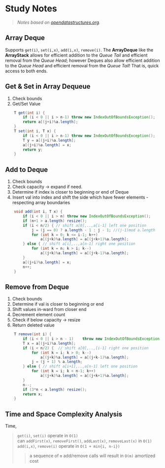 # Study Notes
> _Notes based on [opendatastructures.org][1]._

## Array Deque
Supports `get(i)`, `set(i,x)`, `add(i,x)`, `remove(i)`.
The __ArrayDeque__ like the __ArrayStack__ allows for efficient addition to the _Queue Tail_ and efficient removal from the _Queue Head_; however Deques also allow efficient addition to the _Queue Head_ and efficient removal from the _Queue Tail_!
That is, quick access to both ends.

## Get & Set in Array Dequeue
1. Check bounds
2. Get/Set Value
```java
    T get(int i) {
        if (i < 0 || i > n-1) throw new IndexOutOfBoundsException();
        return a[(j+i)%a.length];
    }
    T set(int i, T x) {
        if (i < 0 || i > n-1) throw new IndexOutOfBoundsException();
        T y = a[(j+i)%a.length];
        a[(j+i)%a.length] = x;
        return y;
    }
```

## Add to Deque
1. Check bounds
2. Check capacity -> expand if need.
3. Determine if index is closer to beginning or end of Deque
2. Insert val into index and shift the side which have fewer elements - respecting array boundaries
```java
    void add(int i, T x) {
        if (i < 0 || i > n) throw new IndexOutOfBoundsException();
        if (n+1 > a.length) resize();
        if (i < n/2) { // shift a[0],..,a[i-1] left one position
            j = (j == 0) ? a.length - 1 : j - 1; //(j-1)mod a.length
            for (int k = 0; k <= i-1; k++)
                a[(j+k)%a.length] = a[(j+k+1)%a.length];
        } else { // shift a[i],..,a[n-1] right one position
            for (int k = n; k > i; k--)
                a[(j+k)%a.length] = a[(j+k-1)%a.length];
        }
        a[(j+i)%a.length] = x;
        n++;
    }
```

## Remove from Deque
1. Check bounds
2. Determine if val is closer to beginning or end
3. Shift values in-ward from closer end
4. Decrement element count
5. Check if below capacity -> resize
6. Return deleted value
```java
    T remove(int i) {
        if (i < 0 || i > n - 1)    throw new IndexOutOfBoundsException();
        T x = a[(j+i)%a.length];
        if (i < n/2) {  // shift a[0],..,[i-1] right one position
            for (int k = i; k > 0; k--)
                a[(j+k)%a.length] = a[(j+k-1)%a.length];
            j = (j + 1) % a.length;
        } else { // shift a[i+1],..,a[n-1] left one position
            for (int k = i; k < n-1; k++)
                a[(j+k)%a.length] = a[(j+k+1)%a.length];
        }
        n--;
        if (3*n < a.length) resize();
        return x;
    }
```

## Time and Space Complexity Analysis

Time,
> `get(i)`, `set(i)` operate in `O(1)` <br>
> can `addFirst(x)`, `removeFirst()`, `addLast(x)`, `removeLast(x)` in `O(1)` <br>
> `add(i,x)`, `remove(i)` operate in `O(1 + min{i, n-i})`
> > a sequence of `m` add/remove calls will result in `O(m)` amortized cost


[1]: http://www.opendatastructures.org